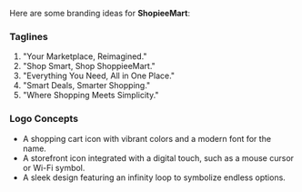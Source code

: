 
Here are some branding ideas for **ShopieeMart**:  

### Taglines  
1. "Your Marketplace, Reimagined."  
2. "Shop Smart, Shop ShoppieeMart."  
3. "Everything You Need, All in One Place."  
4. "Smart Deals, Smarter Shopping."  
5. "Where Shopping Meets Simplicity."  

### Logo Concepts  
- A shopping cart icon with vibrant colors and a modern font for the name.  
- A storefront icon integrated with a digital touch, such as a mouse cursor or Wi-Fi symbol.  
- A sleek design featuring an infinity loop to symbolize endless options.  

 